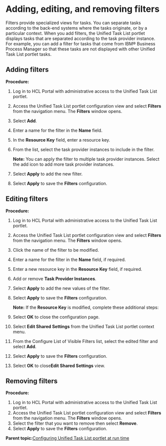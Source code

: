 # Adding, editing, and removing filters 

Filters provide specialized views for tasks. You can separate tasks according to the back-end systems where the tasks originate, or by a particular context. When you add filters, the Unified Task List portlet displays tasks that are separated according to the task provider instance. For example, you can add a filter for tasks that come from IBM® Business Process Manager so that these tasks are not displayed with other Unified Task List portlet tasks.

## Adding filters

**Procedure:**

1.  Log in to HCL Portal with administrative access to the Unified Task List portlet.
2.  Access the Unified Task List portlet configuration view and select **Filters** from the navigation menu. The **Filters** window opens.
3.  Select **Add**.
4.  Enter a name for the filter in the **Name** field.
5.  In the **Resource Key** field, enter a resource key.
6.  From the list, select the task provider instances to include in the filter.

    **Note:** You can apply the filter to multiple task provider instances. Select the add icon to add more task provider instances.

7.  Select **Apply** to add the new filter.
8.  Select **Apply** to save the **Filters** configuration.

## Editing filters

**Procedure:**

1.  Log in to HCL Portal with administrative access to the Unified Task List portlet.
2.  Access the Unified Task List portlet configuration view and select **Filters** from the navigation menu. The **Filters** window opens.
3.  Click the name of the filter to be modified.
4.  Enter a name for the filter in the **Name** field, if required.
5.  Enter a new resource key in the **Resource Key** field, if required.
6.  Add or remove **Task Provider Instances**.
7.  Select **Apply** to add the new values of the filter.
8.  Select **Apply** to save the **Filters** configuration.

    **Note:** If the **Resource Key** is modified, complete these additional steps:

9.  Select **OK** to close the configuration page.
10. Select **Edit Shared Settings** from the Unified Task List portlet context menu.
11. From the Configure List of Visible Filters list, select the edited filter and select **Add**.
12. Select **Apply** to save the **Filters** configuration.
13. Select **OK** to close**Edit Shared Settings** view.

## Removing filters

**Procedure:**

1.  Log in to HCL Portal with administrative access to the Unified Task List portlet.
2.  Access the Unified Task List portlet configuration view and select **Filters** from the navigation menu. The **Filters** window opens.
3.  Select the filter that you want to remove then select **Remove**.
4.  Select **Apply** to save the **Filters** configuration.

**Parent topic:**[Configuring Unified Task List portlet at run time ](../integrate/utl_configuring_unified_task_list_at_runtime.md)

